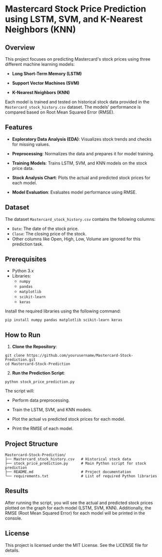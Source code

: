 # Mastercard Stock Price Prediction using LSTM, SVM, and K-Nearest Neighbors (KNN)

## Overview

This project focuses on predicting Mastercard's stock prices using three different machine learning models:

- **Long Short-Term Memory (LSTM)**

- **Support Vector Machines (SVM)**

- **K-Nearest Neighbors (KNN)**

Each model is trained and tested on historical stock data provided in the `Mastercard_stock_history.csv` dataset. The models' performance is compared based on Root Mean Squared Error (RMSE).

## Features

- **Exploratory Data Analysis (EDA)**: Visualizes stock trends and checks for missing values.

- **Preprocessing**: Normalizes the data and prepares it for model training.

- **Training Models**: Trains LSTM, SVM, and KNN models on the stock price data.

- **Stock Analysis Chart**: Plots the actual and predicted stock prices for each model.

- **Model Evaluation**: Evaluates model performance using RMSE.
  
## Dataset

The dataset `Mastercard_stock_history.csv` contains the following columns:
- `Date`: The date of the stock price.
- `Close`: The closing price of the stock.
- Other columns like Open, High, Low, Volume are ignored for this prediction task.

## Prerequisites

- Python 3.x
- Libraries: 
  - `numpy`
  - `pandas`
  - `matplotlib`
  - `scikit-learn`
  - `keras`
  
Install the required libraries using the following command:

```
pip install numpy pandas matplotlib scikit-learn keras
```

## How to Run

1. **Clone the Repository**:

```
git clone https://github.com/yourusername/Mastercard-Stock-Prediction.git
cd Mastercard-Stock-Prediction
```

2. **Run the Prediction Script**:

```
python stock_price_prediction.py
```

The script will:

- Perform data preprocessing.

- Train the LSTM, SVM, and KNN models.

- Plot the actual vs predicted stock prices for each model.

- Print the RMSE of each model.

## Project Structure

```
Mastercard-Stock-Prediction/
├── Mastercard_stock_history.csv   # Historical stock data
├── stock_price_prediction.py      # Main Python script for stock prediction
├── README.md                      # Project documentation
└── requirements.txt               # List of required Python libraries
```

## Results

After running the script, you will see the actual and predicted stock prices plotted on the graph for each model (LSTM, SVM, KNN). Additionally, the RMSE (Root Mean Squared Error) for each model will be printed in the console.

## License

This project is licensed under the MIT License. See the LICENSE file for details.

